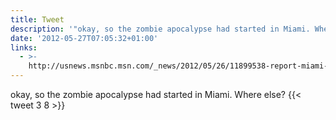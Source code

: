 ```yaml
---
title: Tweet
description: '"okay, so the zombie apocalypse had started in Miami. Where else? "'
date: '2012-05-27T07:05:32+01:00'
links:
  - >-
    http://usnews.msnbc.msn.com/_news/2012/05/26/11899538-report-miami-police-shoot-naked-man-chewing-on-victims-face?lite
---
```

okay, so the zombie apocalypse had started in Miami. Where else? 
      {{< tweet 3 8 >}}
    
